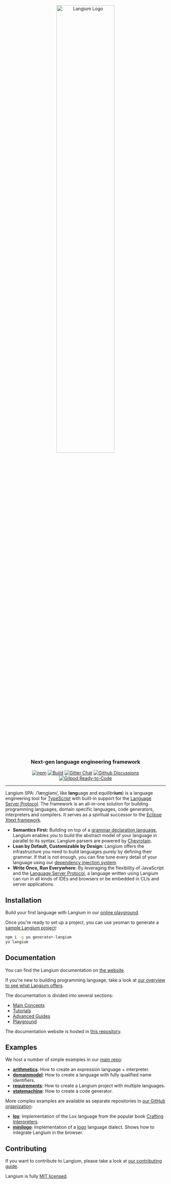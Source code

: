 <div id="langium-logo" align="center">
  <a href="https://github.com/langium/langium">
    <img alt="Langium Logo" width="60%" src="https://user-images.githubusercontent.com/4377073/135283991-90ef7724-649d-440a-8720-df13c23bda82.png">
  </a>
  <h3>
    Next-gen language engineering framework
  </h3>
</div>

<div id="badges" align="center">

  [![npm](https://img.shields.io/npm/v/langium)](https://www.npmjs.com/package/langium)
  [![Build](https://github.com/langium/langium/actions/workflows/build.yml/badge.svg)](https://github.com/langium/langium/actions/workflows/build.yml)
  [![Gitter Chat](https://img.shields.io/badge/chat-on%20gitter-0DBD8B?logo=gitter)](https://app.gitter.im/#/room/#langium:gitter.im)
  [![Github Discussions](https://img.shields.io/badge/github-discussions-blue?logo=github)](https://github.com/langium/langium/discussions)
  [![Gitpod Ready-to-Code](https://img.shields.io/badge/Gitpod-ready--to--code-FFAE33?logo=gitpod)](https://gitpod.io/#https://github.com/langium/langium)

</div>

---

Langium (IPA: /ˈlæŋɡiəm/, like **lang**uage and equilibr**ium**) is a language engineering tool for [TypeScript](https://www.typescriptlang.org/) with built-in support for the [Language Server Protocol](https://microsoft.github.io/language-server-protocol/). The framework is an all-in-one solution for building programming languages, domain specific languages, code generators, interpreters and compilers. It serves as a spiritual successor to the [Eclipse Xtext framework](https://www.eclipse.org/Xtext/).

* **Semantics First:** Building on top of a [grammar declaration language](https://langium.org/docs/grammar-language/), Langium enables you to build the abstract model of your language in parallel to its syntax. Langium parsers are powered by [Chevrotain](https://chevrotain.io).
* **Lean by Default, Customizable by Design:** Langium offers the infrastructure you need to build languages purely by defining their grammar. If that is not enough, you can fine tune every detail of your language using our [dependency injection system](https://langium.org/docs/configuration-services/).
* **Write Once, Run Everywhere:** By leveraging the flexibility of JavaScript and the [Language Server Protocol](https://microsoft.github.io/language-server-protocol/), a language written using Langium can run in all kinds of IDEs and browsers or be embedded in CLIs and server applications.

## Installation

Build your first language with Langium in our [online playground](https://langium.org/playground/).

Once you're ready to set up a project, you can use yeoman to generate a [sample Langium project](https://langium.org/docs/getting-started/):

```sh
npm i -g yo generator-langium
yo langium
```

## Documentation

You can find the Langium documentation on [the website](https://langium.org/).

If you're new to building programming language, take a look at [our overview to see what Langium offers](https://langium.org/docs/langium-overview/). 

The documentation is divided into several sections:

* [Main Concepts](https://langium.org/docs/)
* [Tutorials](https://langium.org/tutorials/)
* [Advanced Guides](https://langium.org/guides/)
* [Playground](https://langium.org/playground/)

The documentation website is hosted in [this repository](https://github.com/langium/langium-website).

## Examples

We host a number of simple examples in our [main repo](https://github.com/langium/langium/tree/main/examples):

* **[arithmetics](https://github.com/langium/langium/tree/main/examples/arithmetics)**: How to create an expression language + interpreter.
* **[domainmodel](https://github.com/langium/langium/tree/main/examples/domainmodel)**: How to create a language with fully qualified name identifiers.
* **[requirements](https://github.com/langium/langium/tree/main/examples/requirements)**: How to create a Langium project with multiple languages.
* **[statemachine](https://github.com/langium/langium/tree/main/examples/statemachine)**: How to create a code generator.

More complex examples are available as separate repositories in [our GitHub organization](https://github.com/langium):

* **[lox](https://github.com/langium/langium-lox)**: Implementation of the Lox language from the popular book [Crafting Interpreters](https://craftinginterpreters.com/the-lox-language.html).
* **[minilogo](https://github.com/langium/langium-minilogo)**: Implementation of a [logo](https://el.media.mit.edu/logo-foundation/what_is_logo/logo_programming.html) language dialect. Shows how to integrate Langium in the browser.

## Contributing

If you want to contribute to Langium, please take a look at [our contributing guide](https://github.com/langium/langium/blob/main/CONTRIBUTING.md).

Langium is fully [MIT licensed](https://github.com/langium/langium/blob/main/LICENSE).

